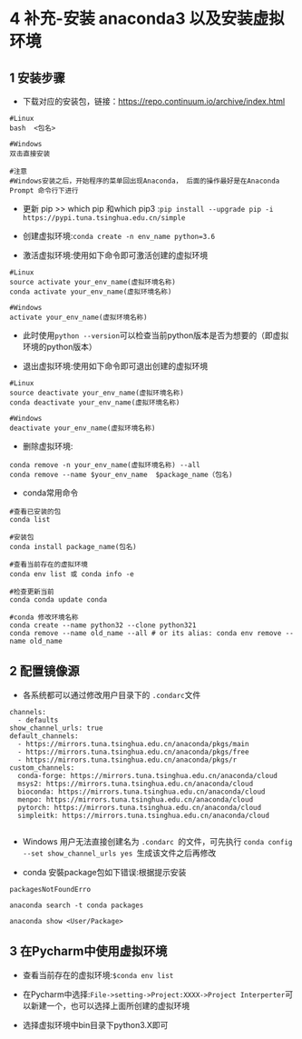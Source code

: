# 4 补充-安装 anaconda3 以及安装虚拟环境

## 1 安装步骤

- 下载对应的安装包，链接：https://repo.continuum.io/archive/index.html 

```
#Linux
bash  <包名>

#Windows
双击直接安装

#注意
#Windows安装之后，开始程序的菜单回出现Anaconda， 后面的操作最好是在Anaconda Prompt 命令行下进行

```
- 更新 pip >> which pip 和which pip3 :`pip install --upgrade pip -i https://pypi.tuna.tsinghua.edu.cn/simple`

- 创建虚拟环境:`conda create -n env_name python=3.6`

- 激活虚拟环境:使用如下命令即可激活创建的虚拟环境

```
#Linux
source activate your_env_name(虚拟环境名称)
conda activate your_env_name(虚拟环境名称)

#Windows
activate your_env_name(虚拟环境名称)

```

- 此时使用`python --version`可以检查当前python版本是否为想要的（即虚拟环境的python版本）

- 退出虚拟环境:使用如下命令即可退出创建的虚拟环境

```
#Linux
source deactivate your_env_name(虚拟环境名称)
conda deactivate your_env_name(虚拟环境名称)

#Windows
deactivate your_env_name(虚拟环境名称)
```

- 删除虚拟环境:

```
conda remove -n your_env_name(虚拟环境名称) --all
conda remove --name $your_env_name  $package_name（包名)
```

- conda常用命令

```
#查看已安装的包
conda list

#安装包
conda install package_name(包名)

#查看当前存在的虚拟环境
conda env list 或 conda info -e 

#检查更新当前
conda conda update conda

#conda 修改环境名称
conda create --name python32 --clone python321
conda remove --name old_name --all # or its alias: conda env remove --name old_name

```

## 2 配置镜像源

- 各系统都可以通过修改用户目录下的 `.condarc`文件

```
channels:
  - defaults
show_channel_urls: true
default_channels:
  - https://mirrors.tuna.tsinghua.edu.cn/anaconda/pkgs/main
  - https://mirrors.tuna.tsinghua.edu.cn/anaconda/pkgs/free
  - https://mirrors.tuna.tsinghua.edu.cn/anaconda/pkgs/r
custom_channels:
  conda-forge: https://mirrors.tuna.tsinghua.edu.cn/anaconda/cloud
  msys2: https://mirrors.tuna.tsinghua.edu.cn/anaconda/cloud
  bioconda: https://mirrors.tuna.tsinghua.edu.cn/anaconda/cloud
  menpo: https://mirrors.tuna.tsinghua.edu.cn/anaconda/cloud
  pytorch: https://mirrors.tuna.tsinghua.edu.cn/anaconda/cloud
  simpleitk: https://mirrors.tuna.tsinghua.edu.cn/anaconda/cloud
  
  ```

- Windows 用户无法直接创建名为 `.condarc `的文件，可先执行 `conda config --set show_channel_urls yes `生成该文件之后再修改
  
- conda 安裝package包如下错误:根据提示安装

```
packagesNotFoundErro

anaconda search -t conda packages

anaconda show <User/Package>
```

## 3 在Pycharm中使用虚拟环境
 
- 查看当前存在的虚拟环境:`$conda env list`

- 在Pycharm中选择:`File->setting->Project:XXXX->Project Interperter`可以新建一个，也可以选择上面所创建的虚拟环境

- 选择虚拟环境中bin目录下python3.X即可

